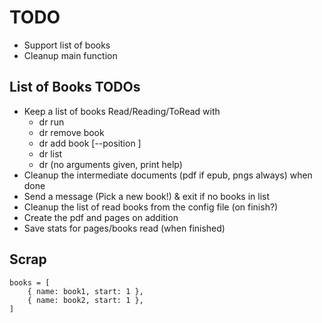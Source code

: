 # TODO

-   Support list of books
-   Cleanup main function

## List of Books TODOs

-   Keep a list of books Read/Reading/ToRead with
    -   dr run
    -   dr remove book
    -   dr add book [--position <num>]
    -   dr list
    -   dr (no arguments given, print help)
-   Cleanup the intermediate documents (pdf if epub, pngs always) when done
-   Send a message (Pick a new book!) & exit if no books in list
-   Cleanup the list of read books from the config file (on finish?)
-   Create the pdf and pages on addition
-   Save stats for pages/books read (when finished)

## Scrap

    books = [
        { name: book1, start: 1 },
        { name: book2, start: 1 },
    ]
